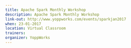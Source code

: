 ```yaml
---
title: Apache Spark Monthly Workshop
description: Apache Spark Monthly Workshop
link-out: http://www.yoppworks.com/events/sparkjan2017
when: 23-01-2017
location: Virtual Classroom
trainers: 
organizer: YoppWorks
---
```

